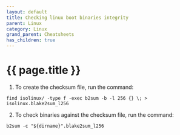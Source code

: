 ```yaml
---
layout: default
title: Checking linux boot binaries integrity
parent: Linux
category: Linux
grand_parent: Cheatsheets
has_children: true
---
```


# {{ page.title }}

1. To create the checksum file, run the command:
```
find isolinux/ -type f -exec b2sum -b -l 256 {} \; > isolinux.blake2sum_l256
```

2. To check binaries against the checksum file, run the command:
```
b2sum -c "${dirname}".blake2sum_l256
```
